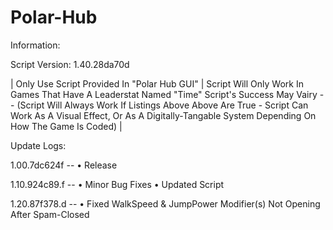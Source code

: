 # Polar-Hub

Information:

Script Version:
1.40.28da70d

| Only Use Script Provided In "Polar Hub GUI"
| Script Will Only Work In Games That Have A Leaderstat Named "Time"
Script's Success May Vairy -- (Script Will Always Work If Listings Above Above Are True - Script Can Work As A Visual Effect, Or As A Digitally-Tangable System Depending On How The Game Is Coded) |

Update Logs:

1.00.7dc624f --
• Release


1.10.924c89.f --
• Minor Bug Fixes
• Updated Script

1.20.87f378.d --
• Fixed WalkSpeed & JumpPower Modifier(s) Not Opening After Spam-Closed
